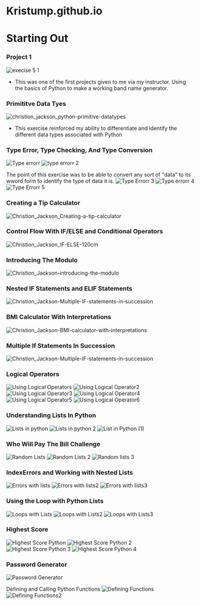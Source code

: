 # Kristump.github.io

# Starting Out
### Project 1
![execise 5 1](https://github.com/user-attachments/assets/3360346d-1c1b-4db1-b616-b6e22e7c52fc)

- This was one of the first projects given to me via my instructor. Using the basics of Python to make a working band name generator.


### Primititve Data Tyes
![christion_jackson_python-primitive-datatypes](https://github.com/user-attachments/assets/e38eaf48-4a6b-492e-a7ec-e45407469afa)

- This exercise reinforced my ability to differentiate and identify the different data types associated with Python

### Type Error, Type Checking, And Type Conversion
![Type errorr](https://github.com/user-attachments/assets/71a86a3c-f22f-4a0f-9588-4865af674f3d)
![type errorr 2](https://github.com/user-attachments/assets/9e50dc6d-1b30-49fd-a4f6-0ebd439d437c)

The point of this exercise was to be able to convert any sort of "data" to its wword form  to identify the type of data it is.
![Type Errorr 3](https://github.com/user-attachments/assets/aac66c3b-c600-4c72-a4c3-ba11c88cd4f9)
![Type errorr 4](https://github.com/user-attachments/assets/036845d9-14c0-487e-836f-8f432eea6779)
![Type Errorr 5](https://github.com/user-attachments/assets/cdbd8273-3def-426b-8f32-ccf58a04cc75)

### Creating a Tip Calculator
![Christion_Jackson_Creating-a-tip-calculator](https://github.com/user-attachments/assets/ea9bd001-3686-4730-9994-d51e0425ee56)

### Control Flow With IF/ELSE and Conditional Operators
![Christion_Jackson_IF-ELSE-120cm](https://github.com/user-attachments/assets/8e580e11-995d-4351-bf70-a5a8c272e90b)

### Introducing The Modulo
![Christion_Jackson-introducing-the-modulo](https://github.com/user-attachments/assets/ab428cc8-6d35-487c-902e-58a1d917d704)

### Nested IF Statements and ELIF Statements
![Christion_Jackson-Multiple-IF-statements-in-succession](https://github.com/user-attachments/assets/e0d4825e-b0b3-46b0-94c1-132ee4905018)

### BMI Calculator With Interpretations
![Christion_Jackson-BMI-calculator-with-interpretations](https://github.com/user-attachments/assets/e1e58843-3c3a-4645-b647-55b18747eeef)

### Multiple If Statements In Succession
![Christion_Jackson-Multiple-IF-statements-in-succession](https://github.com/user-attachments/assets/174549d4-0c79-4509-bc2b-072a04d4b9cf)

### Logical Operators
![Using Logical Operators](https://github.com/user-attachments/assets/b1710e3f-7717-42ce-8b15-b27c3a263e37)
![Using Logical Operator2](https://github.com/user-attachments/assets/7dd271fc-8a94-4a78-b439-f5faaae1b792)
![Using Logical Operator3](https://github.com/user-attachments/assets/69aafaed-9447-49a0-b0f6-9c6aa579735e)
![Using Logical Operator4](https://github.com/user-attachments/assets/de72e1e9-7847-4476-b618-b55a70fffca6)
![Using Logical Operator5](https://github.com/user-attachments/assets/9c59a030-dca1-4a3d-ac56-3953ff974e8c)
![Using Logical Operator6](https://github.com/user-attachments/assets/d5a25dc5-7663-4d44-be5a-73303fe2c0d9)

### Understanding Lists In Python
![Lists in python](https://github.com/user-attachments/assets/c8dda130-b9de-4aa9-a818-c2c119a0e618)
![Lists in python 2](https://github.com/user-attachments/assets/0ddd5076-fab9-42ac-9061-f32e0dc1551b)
![List in Python (1)](https://github.com/user-attachments/assets/f33ed315-66a1-4d57-a0c9-007949ad99d9)

### Who Will Pay The Bill Challenge
![Random Lists](https://github.com/user-attachments/assets/0c5e6fbc-61a8-4bfc-9249-b8dc3baafe43)
![Random Lists 2](https://github.com/user-attachments/assets/8ef2c142-8dce-476b-96b1-41b3b53f25c6)
![Random lists 3](https://github.com/user-attachments/assets/1a9fa41f-b8fb-4fbe-8f73-f508fe77b805)

### IndexErrors and Working with Nested Lists
![Errors with lists](https://github.com/user-attachments/assets/b68a183c-5deb-4fa9-a4f8-5c91c1342b3b)
![Errors with lists2](https://github.com/user-attachments/assets/7bd03605-b6e6-4ce7-8466-6895ef3df244)
![Errors with lists3](https://github.com/user-attachments/assets/25f1dae4-bb6e-4f26-b7b4-12f7e3ae9b46)

### Using the Loop with Python Lists
![Loops with Lists](https://github.com/user-attachments/assets/2456f422-7a2a-41ec-9a88-5dc86690ad3b)
![Loops with Lists2](https://github.com/user-attachments/assets/5d9e2caf-4b62-4e88-ba1b-1e40fabaa9a0)
![Loops with Lists3](https://github.com/user-attachments/assets/1b7f611e-1ba8-4903-9536-4312113a1f42)

### Highest Score
![Highest Score Python](https://github.com/user-attachments/assets/5e91ff43-7ce5-4690-a1d6-cbce8e466d11)
![Highest Score Python 2](https://github.com/user-attachments/assets/76c8b6fa-bec2-4b4a-bfad-aa128de54a85)
![Highest Score Python 3](https://github.com/user-attachments/assets/4fb08712-02cb-4b77-b34b-522b933e6e86)
![Highest Score Python 4](https://github.com/user-attachments/assets/fd58edd5-2dbe-46e9-a492-f429fc4fe670)

### Password Generator
![Password Generator](https://github.com/user-attachments/assets/76414e8e-4803-4a93-b90b-ebd31918ff37)

Defining and Calling Python Functions
![Defining Functions](https://github.com/user-attachments/assets/4115e14e-d7d1-4a43-901a-43fd56af83b5)
![Defining Functions2](https://github.com/user-attachments/assets/604e8868-20b4-4d7c-a7c7-a8bbb61fec6d)



























